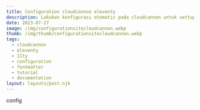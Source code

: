 ```yaml
---
title: Configuration cloudcannon eleventy
description: Lakukan konfigurasi otomatis pada cloudcannon untuk settup eleventy 11ty project
date: 2023-07-27
image: /img/configurationsitecloudcannon.webp
thumb: /img/thumb/configurationsitecloudcannon.webp
tags:
  - cloudcannon
  - eleventy
  - 11ty
  - configuration
  - fontmatter
  - tutorial
  - documentation
layout: layouts/post.njk
---
```


config
